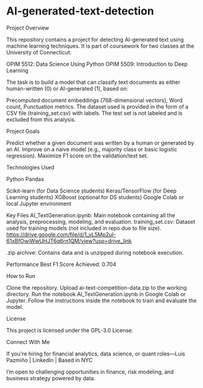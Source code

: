 # AI-generated-text-detection

Project Overview

This repository contains a project for detecting AI-generated text using machine learning techniques. It is part of coursework for two classes at the University of Connecticut:

OPIM 5512: Data Science Using Python
OPIM 5509: Introduction to Deep Learning

The task is to build a model that can classify text documents as either human-written (0) or AI-generated (1), based on:

Precomputed document embeddings (768-dimensional vectors),
Word count,
Punctuation metrics.
The dataset used is provided in the form of a CSV file (training_set.csv) with labels. The test set is not labeled and is excluded from this analysis.

Project Goals

Predict whether a given document was written by a human or generated by an AI.
Improve on a naive model (e.g., majority class or basic logistic regression).
Maximize F1 score on the validation/test set.

Technologies Used

Python
Pandas

Scikit-learn (for Data Science students)
Keras/TensorFlow (for Deep Learning students)
XGBoost (optional for DS students)
Google Colab or local Jupyter environment

Key Files
AI_TextGeneration.ipynb: Main notebook containing all the analysis, preprocessing, modeling, and evaluation.
training_set.csv: Dataset used for training models (not included in repo due to file size).   https://drive.google.com/file/d/1_vL5Mp2uI-61xBfOwiWwUHJT6q6rn1QM/view?usp=drive_link

.zip archive: Contains data and is unzipped during notebook execution.

Performance
Best F1 Score Achieved: 0.704

How to Run

Clone the repository.
Upload ai-text-competition-data.zip to the working directory.
Run the notebook AI_TextGeneration.ipynb in Google Colab or Jupyter.
Follow the instructions inside the notebook to train and evaluate the model.

License

This project is licensed under the GPL-3.0 License.

Connect With Me

If you're hiring for financial analytics, data science, or quant roles—Luis Pazmiño | LinkedIn | Based in NYC

I’m open to challenging opportunities in finance, risk modeling, and business strategy powered by data.
